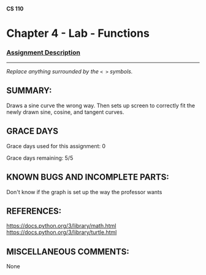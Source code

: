 #### CS 110
# Chapter 4 - Lab - Functions

### [Assignment Description](https://docs.google.com/document/d/1V20D_upUX4MO8YmskKlRB25Yu2pCEv3-h8z4EAfrSno/edit?usp=sharing)

***

_Replace anything surrounded by the `< >` symbols._

## SUMMARY:
 Draws a sine curve the wrong way.
 Then sets up screen to correctly fit the newly drawn sine, cosine, and tangent curves.

## GRACE DAYS
Grace days used for this assignment: 0

Grace days remaining: 5/5

## KNOWN BUGS AND INCOMPLETE PARTS:
 Don't know if the graph is set up the way the professor wants

## REFERENCES:
 https://docs.python.org/3/library/math.html
 https://docs.python.org/3/library/turtle.html

## MISCELLANEOUS COMMENTS:
 None
